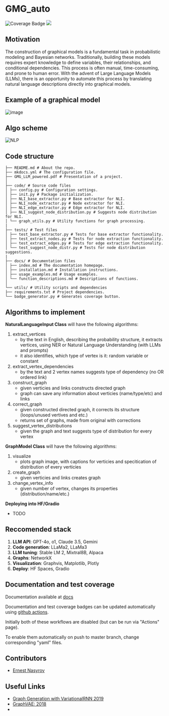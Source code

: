 # GMG_auto 
![Coverage Badge](https://intsystems.github.io/graphical-model-generation/coverage/coverage-badge.svg)
[<img src="https://img.shields.io/badge/github%20pages-121013?style=for-the-badge&logo=github&logoColor=white">](https://intsystems.github.io/graphical-model-generation/)

## Motivation
The construction of graphical models is a fundamental task in probabilistic modeling and Bayesian networks. Traditionally, building these models requires expert knowledge to define variables, their relationships, and conditional dependencies. This process is often manual, time-consuming, and prone to human error. With the advent of Large Language Models (LLMs), there is an opportunity to automate this process by translating natural language descriptions directly into graphical models.


## Example of a graphical model
![image](https://github.com/user-attachments/assets/3f969879-d342-4543-90fa-847c72d8f593)

## Algo scheme
![NLP](https://github.com/user-attachments/assets/d337f04b-0e15-4891-a40c-8325fd347ebf)


## Code structure
```
├── README.md # About the repo.
├── mkdocs.yml # The configuration file.
├── GMG_LLM_powered.pdf # Presentation of a project.
│
├── code/ # Source code files
│ ├── config.py # Configuration settings.
│ ├── init.py # Package initialization.
│ ├── NLI_base_extractor.py # Base extractor for NLI.
│ ├── NLI_node_extractor.py # Node extractor for NLI.
│ ├── NLI_edge_extractor.py # Edge extractor for NLI.
│ ├── NLI_suggest_node_distribution.py # Suggests node distribution for NLI.
│ └── graph_utils.py # Utility functions for graph processing.
|
├── tests/ # Test files
│ ├── test_base_extractor.py # Tests for base extractor functionality.
│ ├── test_extract_nodes.py # Tests for node extraction functionality.
│ ├── test_extract_edges.py # Tests for edge extraction functionality.
│ └── test_suggest_node_distr.py # Tests for node distribution suggestions.
|
├── docs/ # Documentation files
│ ├── index.md # The documentation homepage.
│ ├── installation.md # Installation instructions.
│ ├── usage_examples.md # Usage examples.
│ └── function_descriptions.md # Descriptions of functions.
│
└── utils/ # Utility scripts and dependencies
├── requirements.txt # Project dependencies.
└── badge_generator.py # Generates coverage button.
```


## Algorithms to implement
**NaturalLanguageInput Class** will have the following algorithms:
1. extract_vertices
   - by the text in English, describing the probability structure, it extracts vertices, using NER or Natural Language Understanding (with LLMs and prompts)
   - it also identifies, which type of vertex is it: random variable or constant
2. extract_vertex_dependencies
   - by the text and 2 vertex names suggests type of dependency (no OR ordered link)
3. construct_graph
   - given verticies and links constructs directed graph
   - graph can save any information about verticies (name/type/etc) and links
4. correct_graph
   - given constructed directed graph, it corrects its structure (loops/unused vertives and etc.)
   - returns set of graphs, made from original with corrections
5. suggest_vertex_distributions
   - given the graph and text suggests type of distribution for every vertex
  
**GraphModel Class** will have the following algorithms:
1. visualize
   - plots graph image, with captions for verticies and specitication of distribution of every verticies
2. create_graph
   - given verticies and links creates graph
3. change_vertex_info
   - given number of vertex, changes its properties (distribution/name/etc.)

**Deploying into HF/Gradio**
- TODO

## Reccomended stack
1. **LLM API**: GPT-4o, o1, Claude 3.5, Gemini
2. **Code generation**: LLaMa2, LLaMa3
3. **LLM tuning**: Stable LM 2, Mixtral8B, Alpaca
4. **Graphs**: NetworkX
5. **Visualization**: Graphvis, Matplotlib, Plotly
6. **Deploy**: HF Spaces, Gradio


## Documentation and test coverage

Documentation available at [docs](https://intsystems.github.io/graphical-model-generation/)

Documentation and test coverage badges can be updated automatically using [github actions](.github/workflows).

Initially both of these workflows are disabled (but can be run via "Actions" page).

To enable them automatically on push to master branch, change corresponding "yaml" files.

## Contributors
- [Ernest Nasyrov](https://github.com/2001092236)
## Useful Links
- [Graph Generation with VariationalRNN 2019](https://arxiv.org/pdf/1910.01743) 
- [GraphVAE: 2018](https://arxiv.org/abs/1802.03480)
- 
